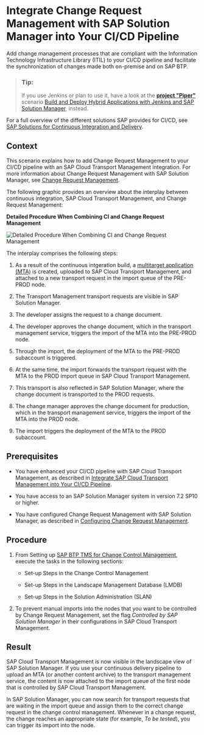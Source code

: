<!-- loioc13a897bd1b54ad4904c5ea298e382ea -->

# Integrate Change Request Management with SAP Solution Manager into Your CI/CD Pipeline

Add change management processes that are compliant with the Information Technology Infrastructure Library \(ITIL\) to your CI/CD pipeline and facilitate the synchronization of changes made both on-premise and on SAP BTP.

> ### Tip:  
> If you use Jenkins or plan to use it, have a look at the [**project "Piper"**](https://www.project-piper.io) scenario [Build and Deploy Hybrid Applications with Jenkins and SAP Solution Manager](https://www.project-piper.io/scenarios/changeManagement/), instead.

For a full overview of the different solutions SAP provides for CI/CD, see [SAP Solutions for Continuous Integration and Delivery](https://help.sap.com/viewer/8cacec64ed854b2a88e9a0973e0f97a2/Cloud/en-US/e9fa320181124fa9808d4446a1bf69dd.html).



<a name="loioc13a897bd1b54ad4904c5ea298e382ea__section_axw_kvh_lkb"/>

## Context

This scenario explains how to add Change Request Management to your CI/CD pipeline with an SAP Cloud Transport Management integration. For more information about Change Request Management with SAP Solution Manager, see [Change Request Management](https://help.sap.com/viewer/8b923a2175be4939816f0981b73856c7/LATEST/en-US/4c3acb82b50843b4e10000000a42189e.html).

The following graphic provides an overview about the interplay between continuous integration, SAP Cloud Transport Management, and Change Request Management:

  
  
**Detailed Procedure When Combining CI and Change Request Management**

![Detailed Procedure When Combining CI and Change Request Management](images/ChaRM_Scenario_Flow_a280a2b.png "Detailed Procedure When Combining CI and Change Request
						Management")

The interplay comprises the following steps:

1.  As a result of the continuous intgeration build, a [multitarget application \(MTA\)](https://www.sap.com/documents/2016/06/e2f618e4-757c-0010-82c7-eda71af511fa.html) is created, uploaded to SAP Cloud Transport Management, and attached to a new transport request in the import queue of the PRE-PROD node.

2.  The Transport Management transport requests are visible in SAP Solution Manager.

3.  The developer assigns the request to a change document.

4.  The developer approves the change document, which in the transport management service, triggers the import of the MTA into the PRE-PROD node.

5.  Through the import, the deployment of the MTA to the PRE-PROD subaccount is triggered.

6.  At the same time, the import forwards the transport request with the MTA to the PROD import queue in SAP Cloud Transport Management.

7.  This transport is also reflected in SAP Solution Manager, where the change document is transported to the PROD requests.

8.  The change manager approves the change document for production, which in the transport management service, triggers the import of the MTA into the PROD node.

9.  The import triggers the deployment of the MTA to the PROD subaccount.




<a name="loioc13a897bd1b54ad4904c5ea298e382ea__section_uwf_rvh_lkb"/>

## Prerequisites

-   You have enhanced your CI/CD pipeline with SAP Cloud Transport Management, as described in [Integrate SAP Cloud Transport Management into Your CI/CD Pipeline](integrate-sap-cloud-transport-management-into-your-ci-cd-pipeline-6b27ecd.md).

-   You have access to an SAP Solution Manager system in version 7.2 SP10 or higher.

-   You have configured Change Request Management with SAP Solution Manager, as described in [Configuring Change Request Management](https://help.sap.com/viewer/8b923a2175be4939816f0981b73856c7/7.2.10/en-US/55b5804ec50840bb947db20c899874b5.html).




<a name="loioc13a897bd1b54ad4904c5ea298e382ea__section_vww_xvh_lkb"/>

## Procedure

1.  From Setting up [SAP BTP TMS for Change Control Management](https://help.sap.com/viewer/8b923a2175be4939816f0981b73856c7/LATEST/en-US/6e32450a4b1341f5917c84219eff51a9.html), execute the tasks in the following sections:

    -   Set-up Steps in the Change Control Management

    -   Set-up Steps in the Landscape Management Database \(LMDB\)

    -   Set-up Steps in the Solution Administration \(SLAN\)


2.  To prevent manual imports into the nodes that you want to be controlled by Change Request Management, set the flag *Controlled by SAP Solution Manager* in their configurations in SAP Cloud Transport Management.




<a name="loioc13a897bd1b54ad4904c5ea298e382ea__section_dlp_hwh_lkb"/>

## Result

SAP Cloud Transport Management is now visible in the landscape view of SAP Solution Manager. If you use your continuous delivery pipeline to upload an MTA \(or another content archive\) to the transport management service, the content is now attached to the import queue of the first node that is controlled by SAP Cloud Transport Management.

In SAP Solution Manager, you can now search for transport requests that are waiting in the import queue and assign them to the correct change request in the change control management. Whenever in a change request, the change reaches an appropriate state \(for example, *To be tested*\), you can trigger its import into the node.

